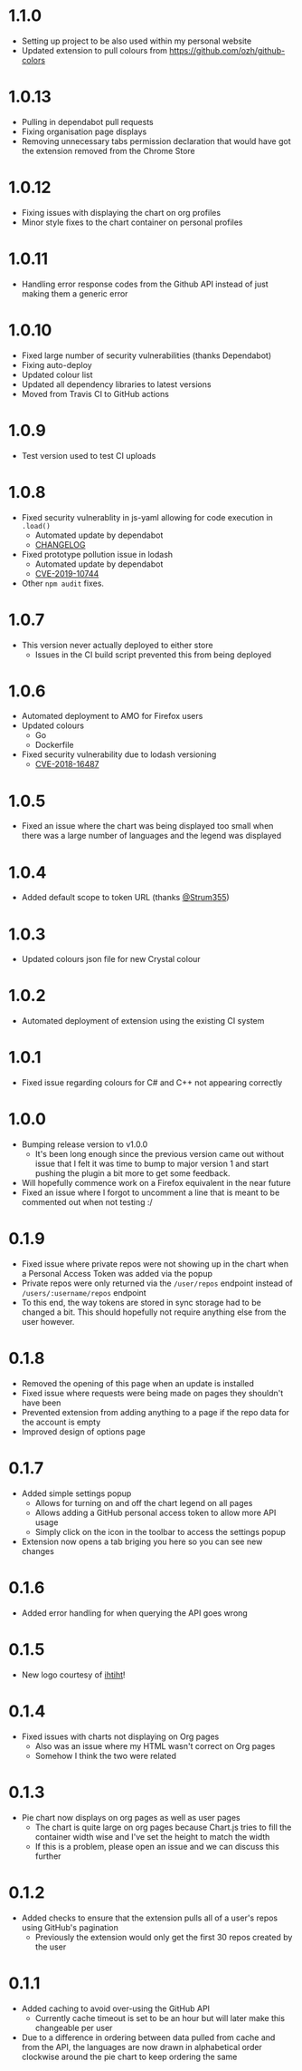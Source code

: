 # 1.1.0
- Setting up project to be also used within my personal website
- Updated extension to pull colours from https://github.com/ozh/github-colors

# 1.0.13
- Pulling in dependabot pull requests
- Fixing organisation page displays
- Removing unnecessary tabs permission declaration that would have got the extension removed from the Chrome Store

# 1.0.12
- Fixing issues with displaying the chart on org profiles
- Minor style fixes to the chart container on personal profiles

# 1.0.11
- Handling error response codes from the Github API instead of just making them a generic error

# 1.0.10
- Fixed large number of security vulnerabilities (thanks Dependabot)
- Fixing auto-deploy
- Updated colour list
- Updated all dependency libraries to latest versions
- Moved from Travis CI to GitHub actions

# 1.0.9
- Test version used to test CI uploads

# 1.0.8
- Fixed security vulnerablity in js-yaml allowing for code execution in `.load()`
    - Automated update by dependabot
    - [CHANGELOG](https://github.com/nodeca/js-yaml/blob/master/CHANGELOG.md#3131--2019-04-05)
- Fixed prototype pollution issue in lodash
    - Automated update by dependabot
    - [CVE-2019-10744](https://cve.mitre.org/cgi-bin/cvename.cgi?name=CVE-2019-10744)
- Other `npm audit` fixes.

# 1.0.7
- This version never actually deployed to either store
    - Issues in the CI build script prevented this from being deployed

# 1.0.6
- Automated deployment to AMO for Firefox users
- Updated colours
    - Go
    - Dockerfile
- Fixed security vulnerability due to lodash versioning
    - [CVE-2018-16487](https://nvd.nist.gov/vuln/detail/CVE-2018-16487)

# 1.0.5
- Fixed an issue where the chart was being displayed too small when there was a large number of languages and the legend was displayed

# 1.0.4
- Added default scope to token URL (thanks [@Strum355](https://github.com/strum355))

# 1.0.3
- Updated colours json file for new Crystal colour

# 1.0.2
- Automated deployment of extension using the existing CI system

# 1.0.1
- Fixed issue regarding colours for C# and C++ not appearing correctly

# 1.0.0
- Bumping release version to v1.0.0
    - It's been long enough since the previous version came out without issue that I felt it was time to bump to major version 1 and start pushing the plugin a bit more to get some feedback.
- Will hopefully commence work on a Firefox equivalent in the near future
- Fixed an issue where I forgot to uncomment a line that is meant to be commented out when not testing :/

# 0.1.9
- Fixed issue where private repos were not showing up in the chart when a Personal Access Token was added via the popup
- Private repos were only returned via the `/user/repos` endpoint instead of `/users/:username/repos` endpoint
- To this end, the way tokens are stored in sync storage had to be changed a bit. This should hopefully not require anything else from the user however.

# 0.1.8
- Removed the opening of this page when an update is installed
- Fixed issue where requests were being made on pages they shouldn't have been
- Prevented extension from adding anything to a page if the repo data for the account is empty
- Improved design of options page

# 0.1.7
- Added simple settings popup
    - Allows for turning on and off the chart legend on all pages
    - Allows adding a GitHub personal access token to allow more API usage
    - Simply click on the icon in the toolbar to access the settings popup
- Extension now opens a tab briging you here so you can see new changes

# 0.1.6
- Added error handling for when querying the API goes wrong

# 0.1.5
- New logo courtesy of [ihtiht](https://github.com/ihtiht)!

# 0.1.4
- Fixed issues with charts not displaying on Org pages
    - Also was an issue where my HTML wasn't correct on Org pages
    - Somehow I think the two were related

# 0.1.3
- Pie chart now displays on org pages as well as user pages
    - The chart is quite large on org pages because Chart.js tries to fill the container width wise and I've set the height to match the width
    - If this is a problem, please open an issue and we can discuss this further

# 0.1.2
- Added checks to ensure that the extension pulls all of a user's repos using GitHub's pagination
    - Previously the extension would only get the first 30 repos created by the user

# 0.1.1
- Added caching to avoid over-using the GitHub API
    - Currently cache timeout is set to be an hour but will later make this changeable per user
- Due to a difference in ordering between data pulled from cache and from the API, the languages are now drawn in alphabetical order clockwise around the pie chart to keep ordering the same
